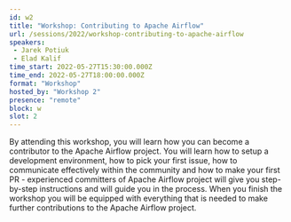 ```yaml
---
id: w2
title: "Workshop: Contributing to Apache Airflow"
url: /sessions/2022/workshop-contributing-to-apache-airflow
speakers:
 - Jarek Potiuk
 - Elad Kalif
time_start: 2022-05-27T15:30:00.000Z
time_end: 2022-05-27T18:00:00.000Z
format: "Workshop"
hosted_by: "Workshop 2"
presence: "remote"
block: w
slot: 2
---
```


By attending this workshop, you will learn how you can become a contributor to the Apache Airflow project. You will learn how to setup a development environment, how to pick your first issue, how to communicate effectively within the community and how to make your first PR - experienced committers of Apache Airflow project will give you step-by-step instructions and will guide you in the process. When you finish the workshop you will be equipped with everything that is needed to make further contributions to the Apache Airflow project.